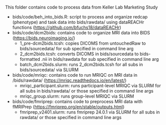 This folder contains code to process data from Keller Lab Marketing Study

-   bids/code/beh_into_bids.R: script to process and organize redcap (phenotype) and task data into bids/rawdata/ using dataREACHr functions (<https://github.com/bfuchs18/dataREACHr>)
-   bids/code/dcm2bids: contains code to organize MRI data into BIDS (<https://bids.neuroimaging.io/>)
    -   1_pre-dcm2bids.tcsh: copies DICOMS from untouchedRaw to bids/sourcedata/ for sub specified in command line arg
    -   2_dcm2bids.tcsh: converts DICOMS in bids/sourcedata to bids-formatted .nii in bids/rawdata for sub specified in command line arg
    -   batch_dcm2bids.slurm: runs 2_dcm2bids.tcsh for all subs in bids/sourcedata/ via SLURM
-   bids/code/mriqc: contains code to run MRIQC on MRI data in /bids/rawdata/ (<https://mriqc.readthedocs.io/en/latest/>)
    -   mriqc_participant.slurm: runs participant-level MRIQC via SLURM for all subs in bids/rawdata/ or those specified in command line args
    -   mriqc_group.slurm: runs group-level MRIQC via SLURM
-   bids/code/fmriprep: contains code to preprocess MRI data with fMRIPrep (<https://fmriprep.org/en/stable/outputs.html>)
    -   fmriprep_v2401.slurm: runs fmriprep 24.0.1 via SLURM for all subs in rawdata/ or those specified in command line args

